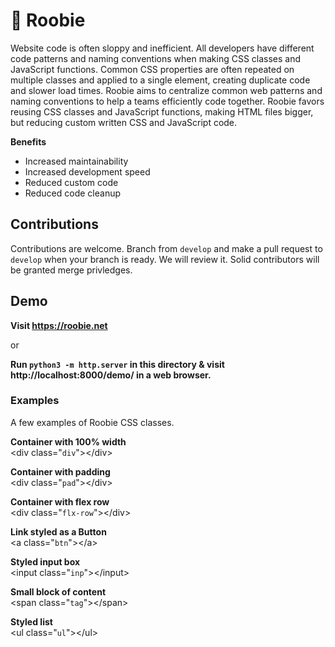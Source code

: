 # 💎 Roobie

Website code is often sloppy and inefficient.  All developers have different code patterns and naming conventions when making CSS classes and JavaScript functions.  Common CSS properties are often repeated on multiple classes and applied to a single element, creating duplicate code and slower load times.  Roobie aims to centralize common web patterns and naming conventions to help a teams efficiently code together.  Roobie favors reusing CSS classes and JavaScript functions, making HTML files bigger, but reducing custom written CSS and JavaScript code.

**Benefits**

- Increased maintainability 
- Increased development speed
- Reduced custom code
- Reduced code cleanup

## Contributions

Contributions are welcome.  Branch from `develop` and make a pull request to `develop` when your branch is ready.  We will review it.  Solid contributors will be granted merge privledges.

## Demo

**Visit https://roobie.net**

or

**Run `python3 -m http.server` in this directory & visit http://localhost:8000/demo/ in a web browser.**

### Examples

A few examples of Roobie CSS classes.

**Container with 100% width**<br />
&lt;div class="`div`">&lt;/div>

**Container with padding**<br />
&lt;div class="`pad`">&lt;/div>

**Container with flex row**<br />
&lt;div class="`flx-row`">&lt;/div>

**Link styled as a Button**<br />
&lt;a class="`btn`">&lt;/a>

**Styled input box**<br />
&lt;input class="`inp`">&lt;/input>

**Small block of content**<br />
&lt;span class="`tag`">&lt;/span>

**Styled list**<br />
&lt;ul class="`ul`">&lt;/ul>

